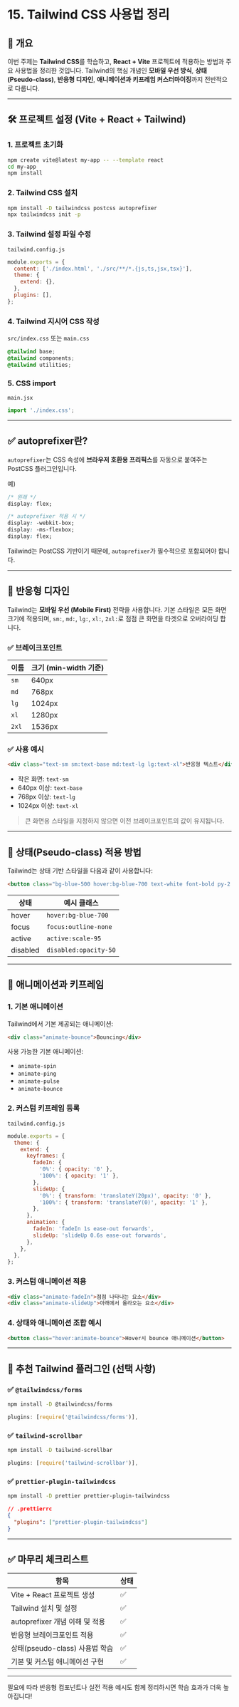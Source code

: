 # 15. Tailwind CSS 사용법 정리

## 📌 개요

이번 주제는 **Tailwind CSS**를 학습하고, **React + Vite** 프로젝트에 적용하는 방법과 주요 사용법을 정리한 것입니다.
Tailwind의 핵심 개념인 **모바일 우선 방식**, **상태(Pseudo-class)**, **반응형 디자인**, **애니메이션과 키프레임 커스터마이징**까지 전반적으로 다룹니다.

---

## 🛠️ 프로젝트 설정 (Vite + React + Tailwind)

### 1. 프로젝트 초기화

```bash
npm create vite@latest my-app -- --template react
cd my-app
npm install
```

### 2. Tailwind CSS 설치

```bash
npm install -D tailwindcss postcss autoprefixer
npx tailwindcss init -p
```

### 3. Tailwind 설정 파일 수정

`tailwind.config.js`

```js
module.exports = {
  content: ['./index.html', './src/**/*.{js,ts,jsx,tsx}'],
  theme: {
    extend: {},
  },
  plugins: [],
};
```

### 4. Tailwind 지시어 CSS 작성

`src/index.css` 또는 `main.css`

```css
@tailwind base;
@tailwind components;
@tailwind utilities;
```

### 5. CSS import

`main.jsx`

```js
import './index.css';
```

---

## ✅ autoprefixer란?

`autoprefixer`는 CSS 속성에 **브라우저 호환용 프리픽스**를 자동으로 붙여주는 PostCSS 플러그인입니다.

예)

```css
/* 원래 */
display: flex;

/* autoprefixer 적용 시 */
display: -webkit-box;
display: -ms-flexbox;
display: flex;
```

Tailwind는 PostCSS 기반이기 때문에, `autoprefixer`가 필수적으로 포함되어야 합니다.

---

## 📱 반응형 디자인

Tailwind는 **모바일 우선 (Mobile First)** 전략을 사용합니다.
기본 스타일은 모든 화면 크기에 적용되며, `sm:`, `md:`, `lg:`, `xl:`, `2xl:`로 점점 큰 화면을 타겟으로 오버라이딩 합니다.

### ✅ 브레이크포인트

| 이름  | 크기 (min-width 기준) |
| ----- | --------------------- |
| `sm`  | 640px                 |
| `md`  | 768px                 |
| `lg`  | 1024px                |
| `xl`  | 1280px                |
| `2xl` | 1536px                |

### ✅ 사용 예시

```html
<div class="text-sm sm:text-base md:text-lg lg:text-xl">반응형 텍스트</div>
```

- 작은 화면: `text-sm`
- 640px 이상: `text-base`
- 768px 이상: `text-lg`
- 1024px 이상: `text-xl`

> 큰 화면용 스타일을 지정하지 않으면 이전 브레이크포인트의 값이 유지됩니다.

---

## 🎨 상태(Pseudo-class) 적용 방법

Tailwind는 상태 기반 스타일을 다음과 같이 사용합니다:

```html
<button class="bg-blue-500 hover:bg-blue-700 text-white font-bold py-2 px-4 rounded">Hover me</button>
```

| 상태     | 예시 클래스           |
| -------- | --------------------- |
| hover    | `hover:bg-blue-700`   |
| focus    | `focus:outline-none`  |
| active   | `active:scale-95`     |
| disabled | `disabled:opacity-50` |

---

## 🔁 애니메이션과 키프레임

### 1. 기본 애니메이션

Tailwind에서 기본 제공되는 애니메이션:

```html
<div class="animate-bounce">Bouncing</div>
```

사용 가능한 기본 애니메이션:

- `animate-spin`
- `animate-ping`
- `animate-pulse`
- `animate-bounce`

### 2. 커스텀 키프레임 등록

`tailwind.config.js`

```js
module.exports = {
  theme: {
    extend: {
      keyframes: {
        fadeIn: {
          '0%': { opacity: '0' },
          '100%': { opacity: '1' },
        },
        slideUp: {
          '0%': { transform: 'translateY(20px)', opacity: '0' },
          '100%': { transform: 'translateY(0)', opacity: '1' },
        },
      },
      animation: {
        fadeIn: 'fadeIn 1s ease-out forwards',
        slideUp: 'slideUp 0.6s ease-out forwards',
      },
    },
  },
};
```

### 3. 커스텀 애니메이션 적용

```html
<div class="animate-fadeIn">점점 나타나는 요소</div>
<div class="animate-slideUp">아래에서 올라오는 요소</div>
```

### 4. 상태와 애니메이션 조합 예시

```html
<button class="hover:animate-bounce">Hover시 bounce 애니메이션</button>
```

---

## 🔌 추천 Tailwind 플러그인 (선택 사항)

### ✅ `@tailwindcss/forms`

```bash
npm install -D @tailwindcss/forms
```

```js
plugins: [require('@tailwindcss/forms')],
```

### ✅ `tailwind-scrollbar`

```bash
npm install -D tailwind-scrollbar
```

```js
plugins: [require('tailwind-scrollbar')],
```

### ✅ `prettier-plugin-tailwindcss`

```bash
npm install -D prettier prettier-plugin-tailwindcss
```

```json
// .prettierrc
{
  "plugins": ["prettier-plugin-tailwindcss"]
}
```

---

## ✅ 마무리 체크리스트

| 항목                           | 상태 |
| ------------------------------ | ---- |
| Vite + React 프로젝트 생성     | ✅   |
| Tailwind 설치 및 설정          | ✅   |
| autoprefixer 개념 이해 및 적용 | ✅   |
| 반응형 브레이크포인트 적용     | ✅   |
| 상태(pseudo-class) 사용법 학습 | ✅   |
| 기본 및 커스텀 애니메이션 구현 | ✅   |

---

필요에 따라 반응형 컴포넌트나 실전 적용 예시도 함께 정리하시면 학습 효과가 더욱 높아집니다!
